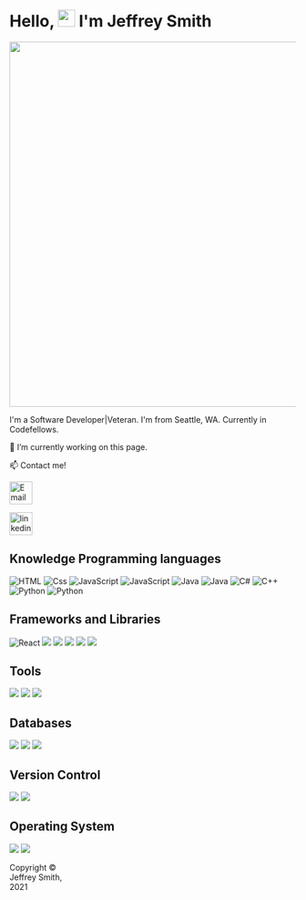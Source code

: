 # Hello, <img src="https://raw.githubusercontent.com/MartinHeinz/MartinHeinz/master/wave.gif" width="30px"> I'm Jeffrey Smith

<img src="https://images.unsplash.com/photo-1589149098258-3e9102cd63d3?ixlib=rb-1.2.1&ixid=MnwxMjA3fDB8MHxwaG90by1wYWdlfHx8fGVufDB8fHx8&auto=format&fit=crop&w=1000&q=80" width="1280" height="640">

I'm a Software Developer|Veteran. I'm from Seattle, WA. Currently in Codefellows.

 🔭 I’m currently working on this page. 

:mailbox: Contact me!

[<img src='https://as2.ftcdn.net/v2/jpg/02/94/86/83/1000_F_294868366_X8FPsss7F8fsUBDpAUIEjrcY66K3Hgre.jpg' alt='Email' height='40'>](mailto:jeffrey_s_smith@live.com)

[<img src='https://cdn.jsdelivr.net/npm/simple-icons@3.0.1/icons/linkedin.svg' alt='linkedin' height='40'>](https://linkedin.com/in/jeffrey-s-smith)

## Knowledge Programming languages

<p>
  <img alt="HTML" src="https://img.shields.io/badge/HTML-E34F26?logo=HTML5&logoColor=white&style=plastic" />
  <img alt="Css" src="https://img.shields.io/badge/CSS-1572B6?logo=css3&logoColor=white&style=plastic" />
  <img alt="JavaScript" src="https://img.shields.io/badge/JavaScript-#F7DF1E?logo=JavaScript&logoColor=white&style=plastic" />
  <img alt="JavaScript" src="https://img.shields.io/badge/JavaScript-#F7DF1E?logo=JavaScript&logoColor=white&style=plastic" />
  <img alt="Java" src="https://img.shields.io/badge/Java-#007396?logo=Java&logoColor=white&style=plastic" />
  <img alt="Java" src="https://img.shields.io/badge/Java-#007396?logo=Java&logoColor=white&style=plastic" />
  <img alt="C#" src="https://img.shields.io/badge/C-#A8B9CC?logo=C&logoColor=white&style=plastic" />
  <img alt="C++" src="https://img.shields.io/badge/C++-#00599C?logo=C++&logoColor=white&style=plastic" />
  <img alt="Python" src="https://img.shields.io/badge/Python-#3776AB?logo=Python&logoColor=white&style=plastic" />
  <img alt="Python" src="https://img.shields.io/badge/Python-#3776AB?logo=Python&logoColor=white&style=plastic" />

</p>

## Frameworks and Libraries

<p>
  <img alt="React" src="https://img.shields.io/badge/React-61DAFB?logo=react&logoColor=white&style=for-the-badge" />
  <img src="https://img.shields.io/badge/Node.js-339933?style=for-the-badge&logo=nodedotjs&logoColor=white" />
  <img src="https://img.shields.io/badge/.NET-512BD4?style=for-the-badge&logo=dotnet&logoColor=white" />
  <img src="https://img.shields.io/badge/Bootstrap-563D7C?style=for-the-badge&logo=bootstrap&logoColor=white" />
  <img src="https://img.shields.io/badge/jQuery-0769AD?style=for-the-badge&logo=jquery&logoColor=white" />
  <img src="https://img.shields.io/badge/yarn-%232C8EBB.svg?style=for-the-badge&logo=yarn&logoColor=white" />
</p>

## Tools

<p>
  <img src="https://img.shields.io/badge/Visual_Studio_Code-0078D4?style=for-the-badge&logo=visual%20studio%20code&logoColor=white" />
  <img src="https://img.shields.io/badge/Visual_Studio-5C2D91?style=for-the-badge&logo=visual%20studio&logoColor=white" />
  <img src="https://img.shields.io/badge/Eclipse-2C2255?style=for-the-badge&logo=eclipse&logoColor=white" />
  
</p>

## Databases

<p>
  <img src="https://img.shields.io/badge/Microsoft%20SQL%20Sever-CC2927?style=for-the-badge&logo=microsoft%20sql%20server&logoColor=white" />
  <img src="https://img.shields.io/badge/Oracle-F80000?style=for-the-badge&logo=oracle&logoColor=white" />
  <img src="https://img.shields.io/badge/MongoDB-4EA94B?style=for-the-badge&logo=mongodb&logoColor=white" />
  </p>

## Version Control

<p>
<img src="https://img.shields.io/badge/git-%23F05033.svg?style=for-the-badge&logo=git&logoColor=red" />
<img src="https://img.shields.io/badge/github-%23121011.svg?style=for-the-badge&logo=github&logoColor=black" />
</p>

## Operating System

<img src="https://img.shields.io/badge/Windows-0078D6?style=for-the-badge&logo=windows&logoColor=white" />
<img src="https://img.shields.io/badge/Linux-FCC624?style=for-the-badge&logo=linux&logoColor=black" />

<footer>
<p style="float:left; width: 20%;">
Copyright © Jeffrey Smith, 2021
</footer>

